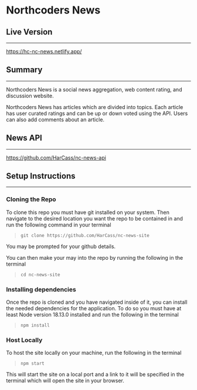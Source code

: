 # Northcoders News
## Live Version
- - -
https://hc-nc-news.netlify.app/
## Summary
- - -
Northcoders News is a social news aggregation, web content rating, and discussion website.

Northcoders News has articles which are divided into topics. Each article has user curated ratings and can be up or down voted using the API. Users can also add comments about an article.
## News API
- - -
https://github.com/HarCass/nc-news-api
## Setup Instructions
- - -
### Cloning the Repo
To clone this repo you must have git installed on your system. Then navigate to the desired location you want the repo to be contained in and run the following command in your terminal
> `git clone https://github.com/HarCass/nc-news-site`

You may be prompted for your github details.

You can then make your may into the repo by running the following in the terminal
> `cd nc-news-site`
### Installing dependencies
Once the repo is cloned and you have navigated inside of it, you can install the needed dependencies for the application. To do so you must have at least Node version 18.13.0 installed and run the following in the terminal
>`npm install`
### Host Locally
To host the site locally on your machine, run the following in the terminal
>`npm start`

This will start the site on a local port and a link to it will be specified in the terminal which will open the site in your browser.